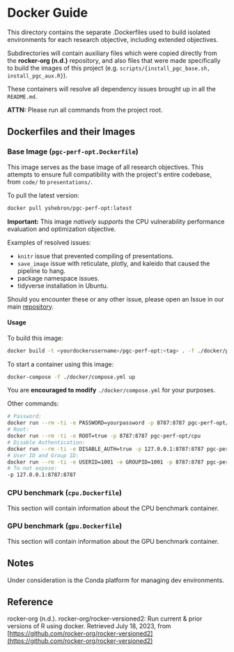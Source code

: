 # Docker Guide

This directory contains the separate .Dockerfiles used to build isolated
environments for each research objective, including extended objectives.

Subdirectories will contain auxiliary files which were copied directly from 
the **rocker-org (n.d.)** repository, and also files that were made specifically
to build the images of this project (e.g. `scripts/{install_pgc_base.sh, install_pgc_aux.R}`).

These containers will resolve all dependency issues brought up in all the `README.md`.

**ATTN:** Please run all commands from the project root.

## Dockerfiles and their Images

### Base Image (`pgc-perf-opt.Dockerfile`)

This image serves as the base image of all research objectives. This attempts to ensure full
compatibility with the project's entire codebase, from `code/` to `presentations/`.

To pull the latest version:

```bash
docker pull yshebron/pgc-perf-opt:latest
```

**Important:** This image *natively supports* the CPU vulnerability performance evaluation and optimization objective.

Examples of resolved issues:

- `knitr` issue that prevented compiling of presentations.
- `save_image` issue with reticulate, plotly, and kaleido that caused the pipeline to hang.
- package namespace issues.
- tidyverse installation in Ubuntu.

Should you encounter these or any other issue, please open an Issue in our main
[repository](https://github.com/PGCInternship2023/pgc-perf-opt).

#### Usage

To build this image:

```bash
docker build -t <yourdockerusername>/pgc-perf-opt:<tag> . -f ./docker/pgc-perf-opt.Dockerfile
```

To start a container using this image:

```bash
docker-compose -f ./docker/compose.yml up
```

You are **encouraged to modify** `./docker/compose.yml` for your purposes.

Other commands:

```bash
# Password:
docker run --rm -ti -e PASSWORD=yourpassword -p 8787:8787 pgc-perf-opt/cpu
# Root:
docker run --rm -ti -e ROOT=true -p 8787:8787 pgc-perf-opt/cpu
# Disable Authentication:
docker run --rm -ti -e DISABLE_AUTH=true -p 127.0.0.1:8787:8787 pgc-perf-opt/cpu
# User ID and Group ID:
docker run --rm -ti -e USERID=1001 -e GROUPID=1001 -p 8787:8787 pgc-perf-opt/cpu
# To not expose:
-p 127.0.0.1:8787:8787
```

### CPU benchmark (`cpu.Dockerfile`)

This section will contain information about the CPU benchmark container.

### GPU benchmark (`gpu.Dockerfile`)

This section will contain information about the GPU benchmark container.

## Notes

Under consideration is the Conda platform for managing dev environments.

## Reference

rocker-org (n.d.). rocker-org/rocker-versioned2: Run current & prior versions of R using docker.
Retrieved July 18, 2023, from [https://github.com/rocker-org/rocker-versioned2](https://github.com/rocker-org/rocker-versioned2)
